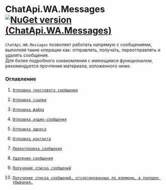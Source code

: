 ﻿# ChatApi.WA.Messages [![NuGet version (ChatApi.WA.Messages)](https://img.shields.io/badge/NuGet%20version-1.0.1%20Alpha-success?style=for-the-badge&logo=appveyor)](https://www.nuget.org/packages/ChatApi.WA.Messages/)
`ChatApi.WA.Messages` позволяет работать напрямую с сообщениями, выполняя такие операции как: отправлять, получать, переотправлять и удалять сообщения. <br/>
Для более подробного ознакомления с имеющимся функционалом, рекомендуется прочтение материала, изложенного ниже.

### Оглавление

   1.  [`Отправка текстового сообщения`](Operations/SendTextMessage.md)
   2.  [`Отправка ссылки`](Operations/SendLinkMessage.md)
   3.  [`Отправка файла`](Operations/SendFileMessage.md)
   4.  [`Отправка аудио-сообщения`](Operations/SendVoiceMessage.md)
   5.  [`Отправка адреса`](Operations/SendAddressMessage.md)
   6.  [`Отправка контакта`](Operations/SendContactMessage.md)
   
   7.  [`Переотправка сообщения`](Operations/ForwardMessage.md)
   8.  [`Удаление сообщения`](Operations/DeleteMessage.md)
   
   9.  [`Получение списка сообщений`](Operations/GetMessage.md)
   10. [`Получение списка сообщений, отсортированных по времени, в порядке убывания.`](Operations/GetMessageHistory.md)
